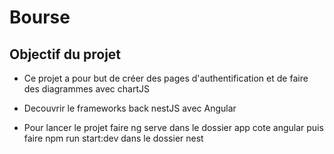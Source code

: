 # Bourse

## Objectif du projet 
- Ce projet a pour but de créer des pages d'authentification et de faire des diagrammes avec chartJS
- Decouvrir le frameworks back nestJS avec Angular

- Pour lancer le projet faire ng serve dans le dossier app cote angular puis faire npm run start:dev dans le dossier nest

